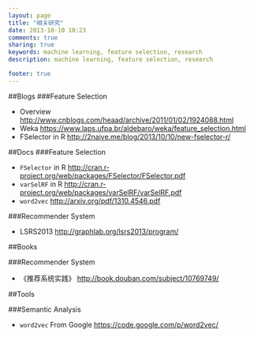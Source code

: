 ```yaml
---
layout: page
title: "相关研究"
date: 2013-10-10 10:23
comments: true
sharing: true
keywords: machine learning, feature selection, research
description: machine learning, feature selection, research

footer: true
---
```

##Blogs
###Feature Selection
+ Overview <http://www.cnblogs.com/heaad/archive/2011/01/02/1924088.html>
+ Weka <https://www.laps.ufpa.br/aldebaro/weka/feature_selection.html>
+ FSelector in R <http://2naive.me/blog/2013/10/10/new-fselector-r/>

##Docs
###Feature Selection

+ `FSelector` in R <http://cran.r-project.org/web/packages/FSelector/FSelector.pdf>
+ `varSelRF` in R <http://cran.r-project.org/web/packages/varSelRF/varSelRF.pdf>
+ `word2vec` <http://arxiv.org/pdf/1310.4546.pdf>

###Recommender System
+ LSRS2013 <http://graphlab.org/lsrs2013/program/>

##Books

###Recommender System
+ 《推荐系统实践》 <http://book.douban.com/subject/10769749/>

##Tools

###Semantic Analysis

+ `word2vec` From Google <https://code.google.com/p/word2vec/> 
